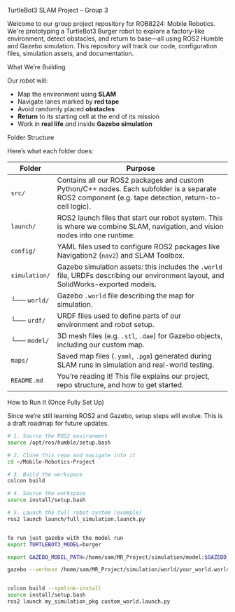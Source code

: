 TurtleBot3 SLAM Project – Group 3

Welcome to our group project repository for ROB8224: Mobile Robotics. We're prototyping a TurtleBot3 Burger robot to explore a factory-like environment, detect obstacles, and return to base—all using ROS2 Humble and Gazebo simulation. This repository will track our code, configuration files, simulation assets, and documentation.

What We’re Building

Our robot will:
- Map the environment using **SLAM**
- Navigate lanes marked by **red tape**
- Avoid randomly placed **obstacles**
- **Return** to its starting cell at the end of its mission
- Work in **real life** *and* inside **Gazebo simulation**

Folder Structure

Here’s what each folder does:

| Folder | Purpose |
|--------|---------|
| `src/` | Contains all our ROS2 packages and custom Python/C++ nodes. Each subfolder is a separate ROS2 component (e.g. tape detection, return-to-cell logic). |
| `launch/` | ROS2 launch files that start our robot system. This is where we combine SLAM, navigation, and vision nodes into one runtime. |
| `config/` | YAML files used to configure ROS2 packages like Navigation2 (`nav2`) and SLAM Toolbox. |
| `simulation/` | Gazebo simulation assets: this includes the `.world` file, URDFs describing our environment layout, and SolidWorks-exported models. |
| └── `world/` | Gazebo `.world` file describing the map for simulation. |
| └── `urdf/` | URDF files used to define parts of our environment and robot setup. |
| └── `model/` | 3D mesh files (e.g. `.stl`, `.dae`) for Gazebo objects, including our custom map. |
| `maps/` | Saved map files (`.yaml`, `.pgm`) generated during SLAM runs in simulation and real-world testing. |
| `README.md` | You’re reading it! This file explains our project, repo structure, and how to get started. |

How to Run It (Once Fully Set Up)

Since we’re still learning ROS2 and Gazebo, setup steps will evolve. This is a draft roadmap for future updates.

```bash
# 1. Source the ROS2 environment
source /opt/ros/humble/setup.bash

# 2. Clone this repo and navigate into it
cd ~/Mobile-Robotics-Project

# 3. Build the workspace
colcon build

# 4. Source the workspace
source install/setup.bash

# 5. Launch the full robot system (example)
ros2 launch launch/full_simulation.launch.py


To run just gazebo with the model run
export TURTLEBOT3_MODEL=burger

export GAZEBO_MODEL_PATH=/home/sam/MR_Project/simulation/model:$GAZEBO_MODEL_PATH

gazebo --verbose /home/sam/MR_Project/simulation/world/your_world.world


colcon build --symlink-install
source install/setup.bash
ros2 launch my_simulation_pkg custom_world.launch.py

